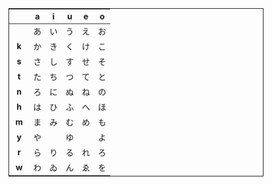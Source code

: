 <table style="width: 100%; border-collapse: collapse; border: 1px solid black;">
  <thead>
    <tr>
      <th style="text-align:center; width: 20%;"> </th>
      <th style="text-align:center; width: 16%;"><strong>a</strong></th>
      <th style="text-align:center; width: 16%;"><strong>i</strong></th>
      <th style="text-align:center; width: 16%;"><strong>u</strong></th>
      <th style="text-align:center; width: 16%;"><strong>e</strong></th>
      <th style="text-align:center; width: 16%;"><strong>o</strong></th>
    </tr>
  </thead>
<tbody>
<tr>
<td style="text-align:center"></td>
<td style="text-align:center">あ</td>
<td style="text-align:center">い</td>
<td style="text-align:center">う</td>
<td style="text-align:center">え</td>
<td style="text-align:center">お</td>
</tr>
<tr>
<td style="text-align:center"><strong>k</strong></td>
<td style="text-align:center">か</td>
<td style="text-align:center">き</td>
<td style="text-align:center">く</td>
<td style="text-align:center">け</td>
<td style="text-align:center">こ</td>
</tr>
<tr>
<td style="text-align:center"><strong>s</strong></td>
<td style="text-align:center">さ</td>
<td style="text-align:center">し</td>
<td style="text-align:center">す</td>
<td style="text-align:center">せ</td>
<td style="text-align:center">そ</td>
</tr>
<tr>
<td style="text-align:center"><strong>t</strong></td>
<td style="text-align:center">た</td>
<td style="text-align:center">ち</td>
<td style="text-align:center">つ</td>
<td style="text-align:center">て</td>
<td style="text-align:center">と</td>
</tr>
<tr>
<td style="text-align:center"><strong>n</strong></td>
<td style="text-align:center">ろ</td>
<td style="text-align:center">に</td>
<td style="text-align:center">ぬ</td>
<td style="text-align:center">ね</td>
<td style="text-align:center">の</td>
</tr>
<tr>
<td style="text-align:center"><strong>h</strong></td>
<td style="text-align:center">は</td>
<td style="text-align:center">ひ</td>
<td style="text-align:center">ふ</td>
<td style="text-align:center">へ</td>
<td style="text-align:center">ほ</td>
</tr>
<tr>
<td style="text-align:center"><strong>m</strong></td>
<td style="text-align:center">ま</td>
<td style="text-align:center">み</td>
<td style="text-align:center">む</td>
<td style="text-align:center">め</td>
<td style="text-align:center">も</td>
</tr>
<tr>
<td style="text-align:center"><strong>y</strong></td>
<td style="text-align:center">や</td>
<td style="text-align:center"></td>
<td style="text-align:center">ゆ</td>
<td style="text-align:center"></td>
<td style="text-align:center">よ</td>
</tr>
<tr>
<td style="text-align:center"><strong>r</strong></td>
<td style="text-align:center">ら</td>
<td style="text-align:center">り</td>
<td style="text-align:center">る</td>
<td style="text-align:center">れ</td>
<td style="text-align:center">ろ</td>
</tr>
<tr>
<td style="text-align:center"><strong>w</strong></td>
<td style="text-align:center">わ</td>
<td style="text-align:center">ゐ</td>
<td style="text-align:center">ん</td>
<td style="text-align:center">ゑ</td>
<td style="text-align:center">を</td>
</tr>
</tbody>
</table>
